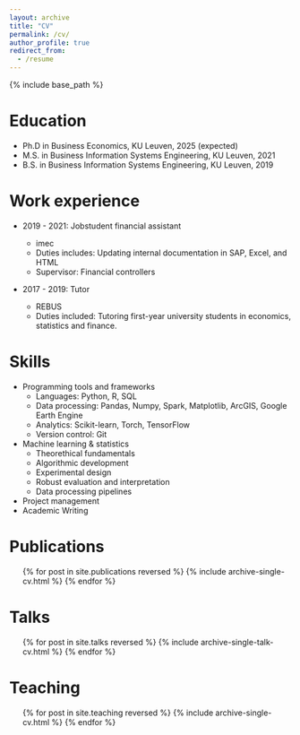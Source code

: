 ```yaml
---
layout: archive
title: "CV"
permalink: /cv/
author_profile: true
redirect_from:
  - /resume
---
```


{% include base_path %}

Education
======
* Ph.D in Business Economics, KU Leuven, 2025 (expected)
* M.S. in Business Information Systems Engineering, KU Leuven, 2021
* B.S. in Business Information Systems Engineering, KU Leuven, 2019

Work experience
======
* 2019 - 2021: Jobstudent financial assistant
  * imec
  * Duties includes: Updating internal documentation in SAP, Excel, and HTML
  * Supervisor: Financial controllers

* 2017 - 2019: Tutor
  * REBUS
  * Duties included: Tutoring first-year university students in economics, statistics and finance.


  
Skills
======
* Programming tools and frameworks
  * Languages: Python, R, SQL
  * Data processing: Pandas, Numpy, Spark, Matplotlib, ArcGIS, Google Earth Engine
  * Analytics: Scikit-learn, Torch, TensorFlow
  * Version control: Git
* Machine learning & statistics
  * Theorethical fundamentals
  * Algorithmic development
  * Experimental design
  * Robust evaluation and interpretation
  * Data processing pipelines
* Project management
* Academic Writing 
  

Publications
======
  <ul>{% for post in site.publications reversed %} 
    {% include archive-single-cv.html %} 
  {% endfor %}</ul>

  
Talks
======
  <ul>{% for post in site.talks reversed %}
    {% include archive-single-talk-cv.html  %}
  {% endfor %}</ul>
  
Teaching
======
  <ul>{% for post in site.teaching reversed %}
    {% include archive-single-cv.html %}
  {% endfor %}</ul>
  
